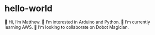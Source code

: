 # hello-world
👋 Hi, I’m Matthew.
👀 I’m interested in Arduino and Python.
🌱 I’m currently learning AWS.
💞️ I’m looking to collaborate on Dobot Magician.
